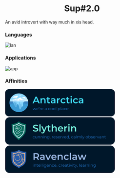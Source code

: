 <h1 align="center"> Sup#2.0 </h1>

An avid introvert with way much in xis head.


### Languages

![lan](https://skillicons.dev/icons?i=py,html,css,swift,cs,md,latex)


### Applications

![app](https://skillicons.dev/icons?i=vscode,unity)


### Affinities

<img src=".assets/Antarctica.png" width="360px">
<img src=".assets/Slytherin.png" width="360px">
<img src=".assets/Ravenclaw.png" width="360px">